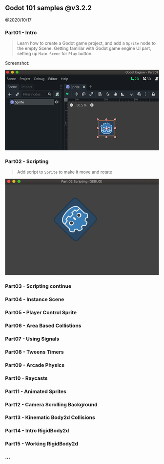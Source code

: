Godot 101 samples @v3.2.2
--------------------------------

@2020/10/17


### Part01 - Intro

> Learn how to create a Godot game project, and add a `Sprite` node to the empty Scene.
> Getting familiar with Godot game engine UI part, setting up `Main Scene` for `Play` button.

Screenshot:

![part 01](screenshots/part01.png)

### Part02 - Scripting

> Add script to `Sprite` to make it move and rotate

![part 02](screenshots/part02.gif)

### Part03 - Scripting continue


### Part04 - Instance Scene


### Part05 - Player Control Sprite


### Part06 - Area Based Collistions


### Part07 - Using Signals


### Part08 - Tweens Timers


### Part09 - Arcade Physics


### Part10 - Raycasts


### Part11 - Animated Sprites


### Part12 - Camera Scrolling Background


### Part13 - Kinematic Body2d Collisions


### Part14 - Intro RigidBody2d


### Part15 - Working RigidBody2d


### ...